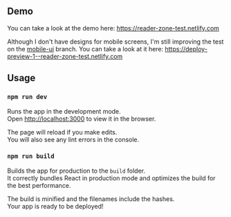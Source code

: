 ## Demo
You can take a look at the demo here: https://reader-zone-test.netlify.com

Although I don't have designs for mobile screens, I'm still improving the test on the [mobile-ui](https://github.com/Maxvien/reader-zone/tree/mobile-ui/src) branch. You can take a look at it here: https://deploy-preview-1--reader-zone-test.netlify.com

## Usage

### `npm run dev`

Runs the app in the development mode.<br>
Open [http://localhost:3000](http://localhost:3000) to view it in the browser.

The page will reload if you make edits.<br>
You will also see any lint errors in the console.

### `npm run build`

Builds the app for production to the `build` folder.<br>
It correctly bundles React in production mode and optimizes the build for the best performance.

The build is minified and the filenames include the hashes.<br>
Your app is ready to be deployed!
